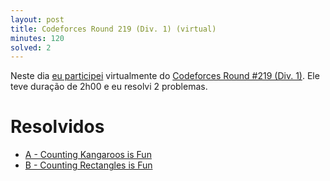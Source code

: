 ```yaml
---
layout: post
title: Codeforces Round 219 (Div. 1) (virtual)
minutes: 120
solved: 2
---
```


Neste dia [eu participei](http://codeforces.com/contest/372/standings/participant/8152952#p8152952) virtualmente do [Codeforces Round #219 (Div. 1)](http://codeforces.com/contest/372). Ele teve duração de 2h00 e eu resolvi 2 problemas.

# Resolvidos
- [A - Counting Kangaroos is Fun](http://codeforces.com/contest/372/problem/A)
- [B - Counting Rectangles is Fun](http://codeforces.com/contest/372/problem/B)
